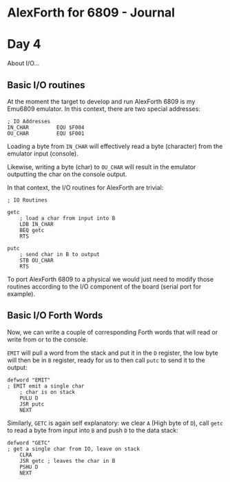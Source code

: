 # AlexForth for 6809 - Journal

# Day 4

About I/O...

## Basic I/O routines

At the moment the target to develop and run AlexForth 6809 is my Emu6809 emulator. In this context, there are two special addresses:

```
; IO Addresses
IN_CHAR         EQU $F004
OU_CHAR         EQU $F001
```

Loading a byte from `IN_CHAR` will effectively read a byte (character) from the emulator input (console).

Likewise, writing a byte (char) to `OU_CHAR` will result in the emulator outputting the char on the console output.

In that context, the I/O routines for AlexForth are trivial:

```
; IO Routines

getc
    ; load a char from input into B
    LDB IN_CHAR
    BEQ getc
    RTS

putc
    ; send char in B to output
    STB OU_CHAR
    RTS
```

To port AlexForth 6809 to a physical we would just need to modify those routines according to the I/O component of the board (serial port for example).

## Basic I/O Forth Words

Now, we can write a couple of corresponding Forth words that will read or write from or to the console.

`EMIT` will pull a word from the stack and put it in the `D` register, the low byte will then be in `B` register, ready for us to then call `putc` to send it to the output:

```
defword "EMIT"
; EMIT emit a single char
    ; char is on stack
    PULU D
    JSR putc
    NEXT
```

Similarly, `GETC` is again self explanatory: we clear `A` (High byte of `D`), call `getc` to read a byte from input into `B` and push `D` to the data stack:

```
defword "GETC"
; get a single char from IO, leave on stack
    CLRA
    JSR getc ; leaves the char in B
    PSHU D
    NEXT
```


